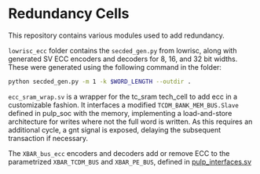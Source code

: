 # Redundancy Cells

This repository contains various modules used to add redundancy.

`lowrisc_ecc` folder contains the `secded_gen.py` from lowrisc, along with generated SV ECC encoders and decoders for 8, 16, and 32 bit widths. These were generated using the following command in the folder:
```bash
python secded_gen.py -m 1 -k $WORD_LENGTH --outdir .
```

`ecc_sram_wrap.sv` is a wrapper for the tc_sram tech_cell to add ecc in a customizable fashion. It interfaces a modified `TCDM_BANK_MEM_BUS.Slave` defined in pulp_soc with the memory, implementing a load-and-store architecture for writes where not the full word is written. As this requires an additional cycle, a gnt signal is exposed, delaying the subsequent transaction if necessary.

The `XBAR_bus_ecc` encoders and decoders add or remove ECC to the parametrized `XBAR_TCDM_BUS` and `XBAR_PE_BUS`, defined in [pulp_interfaces.sv](https://github.com/micprog/pulp_soc/blob/ibex_update/rtl/components/pulp_interfaces.sv)
